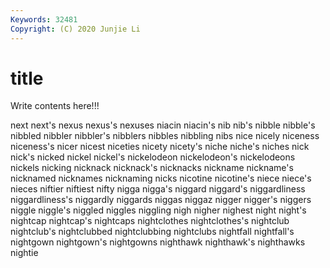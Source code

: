 ```yaml
---
Keywords: 32481
Copyright: (C) 2020 Junjie Li
---
```


# title

Write contents here!!!
 
next
next's 
nexus 
nexus's 
nexuses 
niacin 
niacin's 
nib 
nib's 
nibble 
nibble's
nibbled 
nibbler 
nibbler's 
nibblers 
nibbles 
nibbling 
nibs 
nice 
nicely 
niceness
niceness's 
nicer 
nicest 
niceties 
nicety 
nicety's 
niche 
niche's 
niches 
nick
nick's 
nicked 
nickel 
nickel's 
nickelodeon 
nickelodeon's 
nickelodeons 
nickels 
nicking 
nicknack
nicknack's 
nicknacks 
nickname 
nickname's 
nicknamed 
nicknames 
nicknaming 
nicks 
nicotine 
nicotine's
niece 
niece's 
nieces 
niftier 
niftiest 
nifty 
nigga 
nigga's 
niggard 
niggard's
niggardliness 
niggardliness's 
niggardly 
niggards 
niggas 
niggaz 
nigger 
nigger's 
niggers 
niggle
niggle's 
niggled 
niggles 
niggling 
nigh 
nigher 
nighest 
night 
night's 
nightcap
nightcap's 
nightcaps 
nightclothes 
nightclothes's 
nightclub 
nightclub's 
nightclubbed 
nightclubbing 
nightclubs 
nightfall
nightfall's 
nightgown 
nightgown's 
nightgowns 
nighthawk 
nighthawk's 
nighthawks 
nightie 
